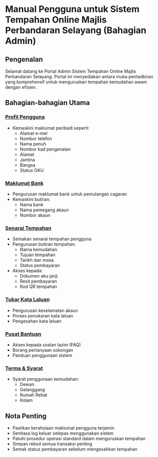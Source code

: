 # Manual Pengguna untuk Sistem Tempahan Online Majlis Perbandaran Selayang (Bahagian Admin)

## Pengenalan

Selamat datang ke Portal Admin Sistem Tempahan Online Majlis Perbandaran Selayang. Portal ini menyediakan antara muka pentadbiran yang komprehensif untuk menguruskan tempahan kemudahan awam dengan efisien.

## Bahagian-bahagian Utama

### [Profil Pengguna](./profil)

- Kemaskini maklumat peribadi seperti:
  - Alamat e-mel
  - Nombor telefon
  - Nama penuh
  - Nombor kad pengenalan
  - Alamat
  - Jantina
  - Bangsa
  - Status OKU

### [Maklumat Bank](./bank)

- Pengurusan maklumat bank untuk pemulangan cagaran
- Kemaskini butiran:
  - Nama bank
  - Nama pemegang akaun
  - Nombor akaun

### [Senarai Tempahan](./tempahan)

- Semakan senarai tempahan pengguna
- Pengurusan butiran tempahan:
  - Nama kemudahan
  - Tujuan tempahan
  - Tarikh dan masa
  - Status pembayaran
- Akses kepada:
  - Dokumen aku janji
  - Resit pembayaran
  - Kod QR tempahan

### [Tukar Kata Laluan](./kata-laluan)

- Pengurusan keselamatan akaun
- Proses penukaran kata laluan
- Pengesahan kata laluan

### [Pusat Bantuan](./bantuan)

- Akses kepada soalan lazim (FAQ)
- Borang pertanyaan sokongan
- Panduan penggunaan sistem

### [Terma & Syarat](./terma-syarat)

- Syarat penggunaan kemudahan:
  - Dewan
  - Gelanggang
  - Rumah Rehat
  - Kolam

## Nota Penting

- Pastikan kerahsiaan maklumat pengguna terjamin
- Sentiasa log keluar selepas menggunakan sistem
- Patuhi prosedur operasi standard dalam menguruskan tempahan
- Simpan rekod semua transaksi penting
- Semak status pembayaran sebelum mengesahkan tempahan
